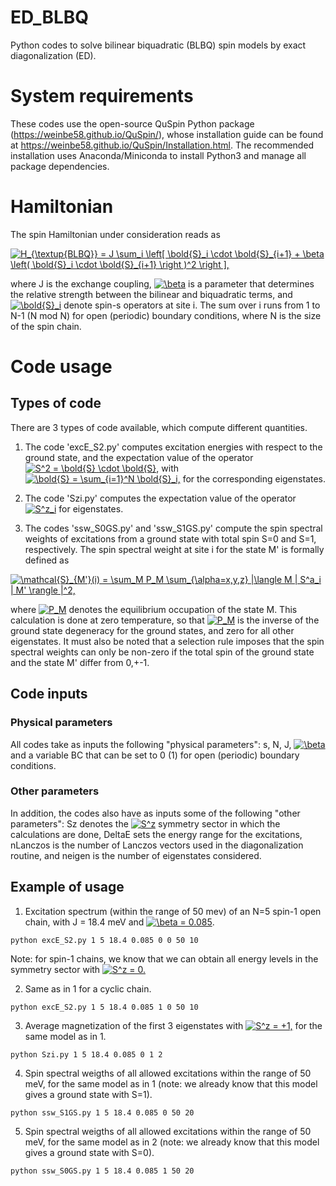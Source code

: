 # ED_BLBQ
Python codes to solve bilinear biquadratic (BLBQ) spin models by exact diagonalization (ED).

# System requirements
These codes use the open-source QuSpin Python package (https://weinbe58.github.io/QuSpin/), whose installation guide can be found at https://weinbe58.github.io/QuSpin/Installation.html. 
The recommended installation uses Anaconda/Miniconda to install Python3 and manage all package dependencies.

# Hamiltonian
The spin Hamiltonian under consideration reads as

<a href="https://www.codecogs.com/eqnedit.php?latex=H_{\textup{BLBQ}}&space;=&space;J&space;\sum_i&space;\left[&space;\bold{S}_i&space;\cdot&space;\bold{S}_{i&plus;1}&space;&plus;&space;\beta&space;\left(&space;\bold{S}_i&space;\cdot&space;\bold{S}_{i&plus;1}&space;\right&space;)^2&space;\right&space;]," target="_blank"><img src="https://latex.codecogs.com/gif.latex?H_{\textup{BLBQ}}&space;=&space;J&space;\sum_i&space;\left[&space;\bold{S}_i&space;\cdot&space;\bold{S}_{i&plus;1}&space;&plus;&space;\beta&space;\left(&space;\bold{S}_i&space;\cdot&space;\bold{S}_{i&plus;1}&space;\right&space;)^2&space;\right&space;]," title="H_{\textup{BLBQ}} = J \sum_i \left[ \bold{S}_i \cdot \bold{S}_{i+1} + \beta \left( \bold{S}_i \cdot \bold{S}_{i+1} \right )^2 \right ]," /></a>

where J is the exchange coupling, 
<a href="https://www.codecogs.com/eqnedit.php?latex=\beta" target="_blank"><img src="https://latex.codecogs.com/gif.latex?\beta" title="\beta" /></a>
is a parameter that determines the relative strength between the bilinear and biquadratic terms, and
<a href="https://www.codecogs.com/eqnedit.php?latex=\bold{S}_i" target="_blank"><img src="https://latex.codecogs.com/gif.latex?\bold{S}_i" title="\bold{S}_i" /></a>
denote spin-s operators at site i.
The sum over i runs from 1 to N-1 (N mod N) for open (periodic) boundary conditions, where N is the size of the spin chain.

# Code usage

## Types of code
There are 3 types of code available, which compute different quantities.

1) The code 'excE_S2.py' computes excitation energies with respect to the ground state, and the expectation value of the operator
<a href="https://www.codecogs.com/eqnedit.php?latex=S^2&space;=&space;\bold{S}&space;\cdot&space;\bold{S}," target="_blank"><img src="https://latex.codecogs.com/gif.latex?S^2&space;=&space;\bold{S}&space;\cdot&space;\bold{S}," title="S^2 = \bold{S} \cdot \bold{S}," /></a>
with
<a href="https://www.codecogs.com/eqnedit.php?latex=\bold{S}&space;=&space;\sum_{i=1}^N&space;\bold{S}_i," target="_blank"><img src="https://latex.codecogs.com/gif.latex?\bold{S}&space;=&space;\sum_{i=1}^N&space;\bold{S}_i," title="\bold{S} = \sum_{i=1}^N \bold{S}_i," /></a>
for the corresponding eigenstates.

2) The code 'Szi.py' computes the expectation value of the operator
<a href="https://www.codecogs.com/eqnedit.php?latex=S^z_i" target="_blank"><img src="https://latex.codecogs.com/gif.latex?S^z_i" title="S^z_i" /></a>
for eigenstates.

3) The codes 'ssw_S0GS.py' and 'ssw_S1GS.py' compute the spin spectral weights of excitations from a ground state with total spin S=0 and S=1, respectively. 
The spin spectral weight at site i for the state M' is formally defined as

<a href="https://www.codecogs.com/eqnedit.php?latex=\mathcal{S}_{M'}(i)&space;=&space;\sum_M&space;P_M&space;\sum_{\alpha=x,y,z}&space;|\langle&space;M&space;|&space;S^a_i&space;|&space;M'&space;\rangle&space;|^2," target="_blank"><img src="https://latex.codecogs.com/gif.latex?\mathcal{S}_{M'}(i)&space;=&space;\sum_M&space;P_M&space;\sum_{\alpha=x,y,z}&space;|\langle&space;M&space;|&space;S^a_i&space;|&space;M'&space;\rangle&space;|^2," title="\mathcal{S}_{M'}(i) = \sum_M P_M \sum_{\alpha=x,y,z} |\langle M | S^a_i | M' \rangle |^2," /></a>

where 
<a href="https://www.codecogs.com/eqnedit.php?latex=P_M" target="_blank"><img src="https://latex.codecogs.com/gif.latex?P_M" title="P_M" /></a>
denotes the equilibrium occupation of the state M. 
This calculation is done at zero temperature, so that 
<a href="https://www.codecogs.com/eqnedit.php?latex=P_M" target="_blank"><img src="https://latex.codecogs.com/gif.latex?P_M" title="P_M" /></a>
is the inverse of the ground state degeneracy for the ground states, and zero for all other eigenstates.
It must also be noted that a selection rule imposes that the spin spectral weights can only be non-zero if the total spin of the ground state and the state M' differ from 0,+-1.

## Code inputs

### Physical parameters

All codes take as inputs the following "physical parameters": s, N, J, 
<a href="https://www.codecogs.com/eqnedit.php?latex=\beta" target="_blank"><img src="https://latex.codecogs.com/gif.latex?\beta" title="\beta" /></a> 
and a variable BC that can be set to 0 (1) for open (periodic) boundary conditions.

### Other parameters

In addition, the codes also have as inputs some of the following "other parameters": Sz denotes the 
<a href="https://www.codecogs.com/eqnedit.php?latex=S^z" target="_blank"><img src="https://latex.codecogs.com/gif.latex?S^z" title="S^z" /></a>
symmetry sector in which the calculations are done, DeltaE sets the energy range for the excitations, nLanczos is the number of Lanczos vectors used in the diagonalization routine, and neigen is the number of eigenstates considered.

## Example of usage

1) Excitation spectrum (within the range of 50 mev) of an N=5 spin-1 open chain, with J = 18.4 meV and 
<a href="https://www.codecogs.com/eqnedit.php?latex=\beta&space;=&space;0.085" target="_blank"><img src="https://latex.codecogs.com/gif.latex?\beta&space;=&space;0.085" title="\beta = 0.085" /></a>.
```
python excE_S2.py 1 5 18.4 0.085 0 0 50 10
```

Note: for spin-1 chains, we know that we can obtain all energy levels in the symmetry sector with 
<a href="https://www.codecogs.com/eqnedit.php?latex=S^z&space;=&space;0." target="_blank"><img src="https://latex.codecogs.com/gif.latex?S^z&space;=&space;0." title="S^z = 0." /></a>

2) Same as in 1 for a cyclic chain.
```
python excE_S2.py 1 5 18.4 0.085 1 0 50 10
```

3) Average magnetization of the first 3 eigenstates with 
<a href="https://www.codecogs.com/eqnedit.php?latex=S^z&space;=&space;&plus;1," target="_blank"><img src="https://latex.codecogs.com/gif.latex?S^z&space;=&space;&plus;1," title="S^z = +1," /></a> for the same model as in 1.
```
python Szi.py 1 5 18.4 0.085 0 1 2
```

4) Spin spectral weigths of all allowed excitations within the range of 50 meV, for the same model as in 1 (note: we already know that this model gives a ground state with S=1).
```
python ssw_S1GS.py 1 5 18.4 0.085 0 50 20
```

5) Spin spectral weigths of all allowed excitations within the range of 50 meV, for the same model as in 2 (note: we already know that this model gives a ground state with S=0).
```
python ssw_S0GS.py 1 5 18.4 0.085 1 50 20
```

